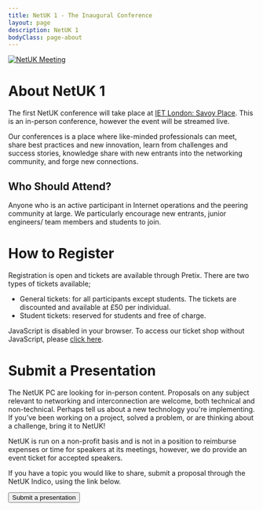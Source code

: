 ```yaml
---
title: NetUK 1 - The Inaugural Conference
layout: page
description: NetUK 1
bodyClass: page-about
---
```


<a href="https://tickets.netuk.org/NetUK1/">
   <img src="/images/netuk1-event-website-banner.svg" alt="NetUK Meeting">
</a>

# About NetUK 1

The first NetUK conference will take place at [IET London: Savoy Place](https://savoyplace.theiet.org/). This is an in-person conference, however the event will be streamed live.

Our conferences is a place where like-minded professionals can meet, share best practices and new innovation, learn from challenges and success stories, knowledge share with new entrants into the networking community, and forge new connections.

## Who Should Attend?

Anyone who is an active participant in Internet operations and the peering community at large. We particularly encourage new entrants, junior engineers/ team members and students to join.

# How to Register

Registration is open and tickets are available through Pretix.
There are two types of tickets available;

- General tickets: for all participants except students. The tickets are discounted and available at £50 per individual.
- Student tickets: reserved for students and free of charge.

<link rel="stylesheet" type="text/css" href="https://tickets.netuk.org/NetUK1/widget/v1.css" crossorigin>
<script type="text/javascript" src="https://tickets.netuk.org/widget/v1.en.js" async crossorigin></script>

<pretix-widget event="https://tickets.netuk.org/NetUK1/" single-item-select="button"></pretix-widget>
<noscript>
   <div class="pretix-widget">
        <div class="pretix-widget-info-message">
            JavaScript is disabled in your browser. To access our ticket shop without JavaScript, please <a target="_blank" rel="noopener" href="https://tickets.netuk.org/NetUK1/">click here</a>.
        </div>
    </div>
</noscript>

# Submit a Presentation

The NetUK PC are looking for in-person content. Proposals on any subject relevant to networking and interconnection are welcome, both technical and non-technical. Perhaps tell us about a new technology you're implementing. If you’ve been working on a project, solved a problem, or are thinking about a challenge, bring it to NetUK!

NetUK is run on a non-profit basis and is not in a position to reimburse expenses or time for speakers at its meetings, however, we do provide an event ticket for accepted speakers.

If you have a topic you would like to share, submit a proposal through the NetUK Indico, using the link below.

<a href="https://indico.netuk.org/event/1/"><button>Submit a presentation</button></a>

